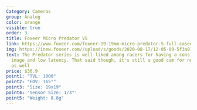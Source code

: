 ```yaml
---
Category: Cameras
group: Analog
color: orange
visible: true
order: 3
title: Foxeer Micro Predator V5
link: https://www.foxeer.com/foxeer-19-19mm-micro-predator-5-full-cased-m12-1-7mm-lens-4ms-latency-super-wdr-g-303
img: https://inew.foxeer.com//upload/s/goods/2020-08-17/12-05-09-5f3a01f5c3145.images.400x400.jpg
text: The Predator series is well-liked among racers for having a consistent
  image and low latency. That said though, it's still a good cam for non-racers
  as well
price: $36.9
point1: "TVL: 1000"
point2: "FOV: 165°"
point3: "Size: 19x19"
point4: 'Sensor Size: 1/3"'
point5: "Weight: 8.8g"
---
```

